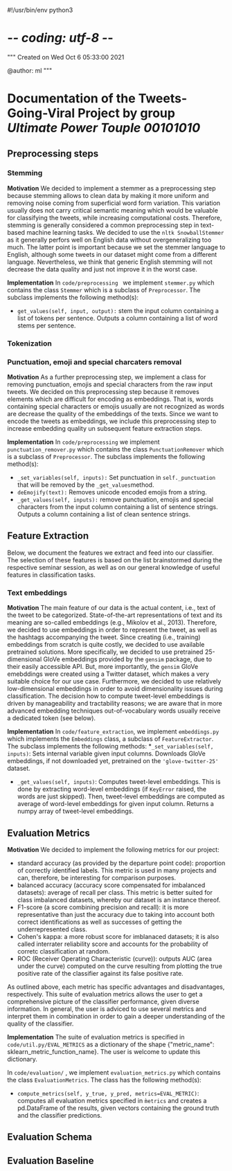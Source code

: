 #!/usr/bin/env python3
# -*- coding: utf-8 -*-
"""
Created on Wed Oct  6 05:33:00 2021

@author: ml
"""

# Documentation of the Tweets-Going-Viral Project by group *Ultimate Power Touple 00101010*

## Preprocessing steps

### Stemming

**Motivation**
We decided to implement a stemmer as a preprocessing step because stemming allows to clean data by making it more uniform 
and removing noise coming from superficial word form variation. This variation usually does not carry critical semantic meaning which would be valuable for classifying the tweets, while increasing computational costs. 
Therefore, stemming is generally considered a common preprocessing step in text-based machine learning tasks.
We decided to use the `nltk SnowballStemmer` as it generally perfors well on English data without overgeneralizing too much. The latter point is important because we set the stemmer language to English, although some tweets in our dataset might come from a different language.
Nevertheless, we think that generic English stemming will not decrease the data quality and just not improve it in the worst case. 

**Implementation**
In `code/preprocessing ` we implement `stemmer.py` which contains the class `Stemmer` which is a subclass of `Preprocessor`.
The subclass implements the following method(s):
* `get_values(self, input, output):` stem the input column containing a list of tokens per sentence. Outputs a column containing a list of word stems per sentence. 

### Tokenization

### Punctuation, emoji and special charcaters removal

**Motivation**
As a further preprocessing step, we implement a class for removing punctuation, emojis and special characters from the raw input tweets. We decided on this preprocessing step because it removes elements which are difficult for encoding as embeddings. 
That is, words containing special characters or emojis usually are not recognized as words are decrease the quality of the embeddings of the texts. Since we want to encode the tweets as embeddings, we include this preprocessing step to increase embedding quality un subsequent feature extraction steps.  

**Implementation**
In `code/preprocessing` we implement `punctuation_remover.py` which contains the class `PunctuationRemover` which is a subclass of `Preprocessor`.
The subclass implements the following method(s):
* `_set_variables(self, inputs):` Set punctuation in `self._punctuation` that will be removed by the `_get_values`method.  
* `deEmojify(text):` Removes unicode encoded emojis from a string. 
* `_get_values(self, inputs):` remove punctuation, emojis and special characters from the input column containing a list of sentence strings. Outputs a column containing a list of clean sentence strings.  

  
## Feature Extraction
Below, we document the features we extract and feed into our classifier. The selection of these features is based on the list brainstormed during the respective seminar session, as well as on our general knowledge of useful features in classification tasks.

### Text embeddings

**Motivation**
The main feature of our data is the actual content, i.e., text of the tweet to be categorized. State-of-the-art representations of text and its meaning are so-called embeddings (e.g., Mikolov et al., 2013). Therefore, we decided to use embeddings in order to represent the tweet, as well as the hashtags accompanying the tweet.
Since creating (i.e., training) embeddings from scratch is quite costly, we decided to use available pretrained solutions. More specifically, we decided to use pretrained 25-dimensional GloVe embeddings provided by the `gensim` package, due to their easily accessible API.
But, more importantly, the `gensim` GloVe emebddings were created using a Twitter dataset, which makes a very suitable choice for our use case. Furthermore, we decided to use relatively low-dimensional embeddings in order to avoid dimensionality issues during classification. 
The decision how to compute tweet-level embeddings is driven by manageability and tractability reasons; we are aware that in more advanced embedding techniques out-of-vocabulary words usually receive a dedicated token (see below).

**Implementation**
In `code/feature_extraction`, we implement `embeddings.py` which implements the `Embeddings` class, a subclass of `FeatureExtractor`. The subclass implements the following methods:
  *`_set_variables(self, inputs)`: Sets internal variable given input columns. Downloads GloVe embeddings, if not downloaded yet, pretrained on the `'glove-twitter-25'` dataset.
  * `_get_values(self, inputs)`: Computes tweet-level embeddings. This is done by extracting word-level embeddings (if `KeyError` raised, the words are just skipped). Then, tweet-level embeddings are computed as average of word-level embeddings for given input column.
        Returns a numpy array of tweet-level embeddings.
      

## Evaluation Metrics

**Motivation**
We decided to implement the following metrics for our project:
* standard accuracy (as provided by the departure point code): proportion of correctly identified labels. This metric is used in many projects and can, therefore, be interesting for comparison purposes.
* balanced accuracy (accuracy score compensated for imbalanced datasets): average of recall per class. This metric is better suited for class imbalanced datasets, whereby our dataset is an instance thereof.
* F1-score (a score combining precision and recall): it is more representative than just the accuracy due to taking into account both correct identifications as well as successes of getting the underrepresented class.
* Cohen's kappa: a more robust score for imblanaced datasets; it is also called interrater reliability score and accounts for the probability of corretc classification at random.
* ROC (Receiver Operating Characteristic (curve)): outputs AUC (area under the curve) computed on the curve resulting from plotting the true positive rate of the classifier against its false positive rate. 

As outlined above, each metric has specific advantages and disadvantages, respectively. This suite of evaluation metrics allows the user to get a comprehensive picture of the classifier performance, given diverse information. 
In general, the user is adviced to use several metrics and interpret them in combination in order to gain a deeper understanding of the quality of the classifier. 

**Implementation**
The suite of evaluation metrics is specified in `code/util.py/EVAL_METRICS` as a dictionary of the shape {"metric_name": sklearn_metric_function_name}.
The user is welcome to update this dictionary.

In `code/evaluation/` , we implement `evaluation_metrics.py` which contains the class `EvaluationMetrics`.
The class has the following method(s):
* `compute_metrics(self, y_true, y_pred, metrics=EVAL_METRIC)`: computes all evaluation metrics specified in `m̀etrics` and creates a pd.DataFrame of the results, given vectors containing the ground truth and the classifier predictions. 

## Evaluation Schema 

## Evaluation Baseline
